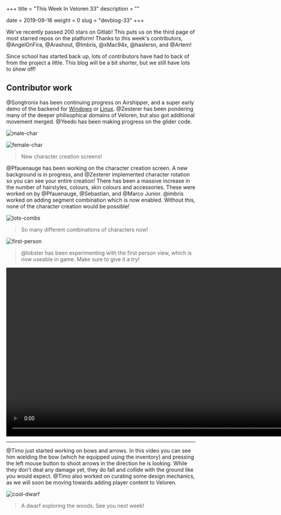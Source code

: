 +++
title = "This Week In Veloren 33"
description = ""

date = 2019-09-16
weight = 0
slug = "devblog-33"
+++

We've recently passed 200 stars on Gitlab! This puts us on the third page of most starred repos on the platform! Thanks to this week's contributors, @AngelOnFira, @Arashout, @Imbris, @xMac94x, @haslersn, and @Artem!

Since school has started back up, lots of contributors have had to back of from the project a little. This blog will be a bit shorter, but we still have lots to show off!

## Contributor work

@Songtronix has been continuing progress on Airshipper, and a super early demo of the backend for [Windows](https://airshipper.songtronix.com/nightly/master/windows/artifacts.zip) or [Linux](https://airshipper.songtronix.com/nightly/master/linux/artifacts.zip). @Zesterer has been pondering many of the deeper philisophical domains of Veloren, but also got additional movement merged. @Yeedo has been making progress on the glider code.

![male-char](https://media.discordapp.net/attachments/597826574095613962/622823155999965195/screenshot_1568562996613.png?width=1194&height=684)

![female-char](https://media.discordapp.net/attachments/597826574095613962/622823158390456333/screenshot_1568562938326.png?width=1194&height=684)

> New character creation screens!

@Pfauenauge has been working on the character creation screen. A new background is in progress, and @Zesterer implemented character rotation so you can see your entire creation! There has been a massive increase in the number of hairstyles, colours, skin colours and accessories. These were worked on by @Pfauenauge, @Sebastian, and @Marco Junior. @imbris worked on adding segment combination which is now enabled. Without this, none of the character creation would be possible!

![lots-combs](https://cdn.discordapp.com/attachments/597826574095613962/622824401091428352/screenshot_1568563253538.png)

> So many different combinations of characters now!

![first-person](https://cdn.discordapp.com/attachments/597826574095613962/622827798968533012/screenshot_1568564097243.png)

> @lobster has been experimenting with the first person view, which is now useable in game. Make sure to give it a try!

<video width=900 controls>
  <source src="https://cdn.discordapp.com/attachments/523568428905398283/623185669132517400/untitled.mp4" type="video/mp4">
Your browser does not support the video tag.
</video>

<hr>

@Timo just started working on bows and arrows. In this video you can see him wielding the bow (which he equipped using the inventory) and pressing the left mouse button to shoot arrows in the direction he is looking. While they don't deal any damage yet, they do fall and collide with the ground like you would expect. @Timo also worked on curating some design mechanics, as we will soon be moving towards adding player content to Veloren.

![cool-dwarf](https://cdn.discordapp.com/attachments/597826574095613962/622825658053033996/screenshot_1568563539261.png)

> A dwarf exploring the woods. See you next week!